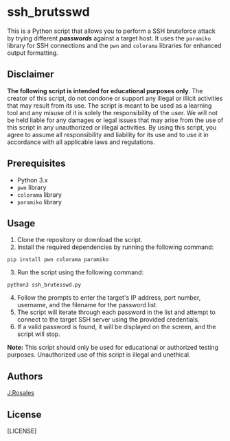 # ssh_brutsswd

This is a Python script that allows you to perform a SSH bruteforce attack by trying different ***passwords*** against a target host. It uses the `paramiko` library for SSH connections and the `pwn` and `colorama` libraries for enhanced output formatting.

## Disclaimer

**The following script is intended for educational purposes only**. The creator of this script, do not condone or support any illegal or illicit activities that may result from its use. The script is meant to be used as a learning tool and any misuse of it is solely the responsibility of the user. We will not be held liable for any damages or legal issues that may arise from the use of this script in any unauthorized or illegal activities. By using this script, you agree to assume all responsibility and liability for its use and to use it in accordance with all applicable laws and regulations.

## Prerequisites

-   Python 3.x
-   `pwn` library
-   `colorama` library
-   `paramiko` library

## Usage

1.  Clone the repository or download the script.
2.  Install the required dependencies by running the following command:

`pip install pwn colorama paramiko`

3.  Run the script using the following command:

`python3 ssh_brutesswd.py`

4.  Follow the prompts to enter the target's IP address, port number, username, and the filename for the password list.
5.  The script will iterate through each password in the list and attempt to connect to the target SSH server using the provided credentials.
6.  If a valid password is found, it will be displayed on the screen, and the script will stop.

**Note:** This script should only be used for educational or authorized testing purposes. Unauthorized use of this script is illegal and unethical.

## Authors

[J.Rosales](https://github.com/ic3man31/ic3man31)

## License
[LICENSE]
